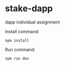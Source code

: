 # stake-dapp
dapp individual assignment



Install command:

```
npm install
```



Run command:

```
npm run dev
```

